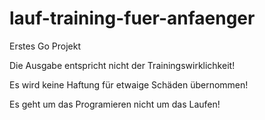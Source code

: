 # lauf-training-fuer-anfaenger

Erstes Go Projekt

Die Ausgabe entspricht nicht der Trainingswirklichkeit!

Es wird keine Haftung für etwaige Schäden übernommen!

Es geht um das Programieren nicht um das Laufen!
